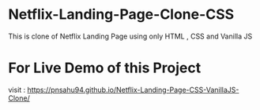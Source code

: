 # Netflix-Landing-Page-Clone-CSS
 This is clone of Netflix Landing Page using only HTML , CSS and Vanilla JS

# For Live Demo of this Project
visit : https://pnsahu94.github.io/Netflix-Landing-Page-CSS-VanillaJS-Clone/
